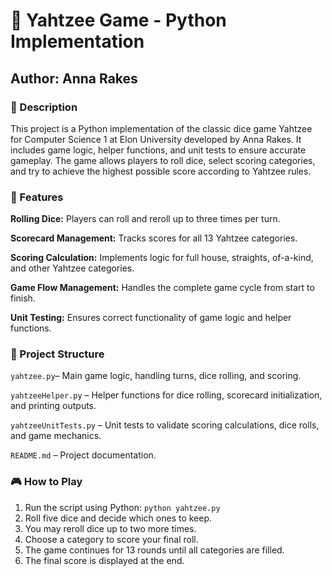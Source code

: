 # 🎲 Yahtzee Game - Python Implementation
## Author: Anna Rakes
### 📜 Description
This project is a Python implementation of the classic dice game Yahtzee for Computer Science 1 at Elon University developed by Anna Rakes. It includes game logic, helper functions, and unit tests to ensure accurate gameplay. The game allows players to roll dice, select scoring categories, and try to achieve the highest possible score according to Yahtzee rules.

### 🚀 Features
**Rolling Dice:** Players can roll and reroll up to three times per turn.

**Scorecard Management:** Tracks scores for all 13 Yahtzee categories.

**Scoring Calculation:** Implements logic for full house, straights, of-a-kind, and other Yahtzee categories.

**Game Flow Management:** Handles the complete game cycle from start to finish.

**Unit Testing:** Ensures correct functionality of game logic and helper functions.
### 📂 Project Structure
```yahtzee.py```– Main game logic, handling turns, dice rolling, and scoring.

```yahtzeeHelper.py``` – Helper functions for dice rolling, scorecard initialization, and printing outputs.

```yahtzeeUnitTests.py``` – Unit tests to validate scoring calculations, dice rolls, and game mechanics.

```README.md``` – Project documentation.
### 🎮 How to Play
1. Run the script using Python:
```python yahtzee.py```
2. Roll five dice and decide which ones to keep.
3. You may reroll dice up to two more times.
4. Choose a category to score your final roll.
5. The game continues for 13 rounds until all categories are filled.
6. The final score is displayed at the end.
